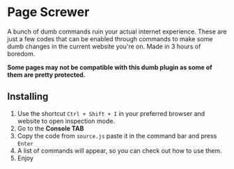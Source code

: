 # Page Screwer
A bunch of dumb commands ruin your actual internet experience. These are just a few codes that can be enabled through commands to make some dumb changes in the current website you're on. Made in 3 hours of boredom.

**Some pages may not be compatible with this dumb plugin as some of them are pretty protected.**

## Installing
1. Use the shortcut `Ctrl + Shift + I` in your preferred browser and website to open inspection mode.
2. Go to the **Console TAB**
3. Copy the code from `source.js` paste it in the command bar and press `Enter`
4. A list of commands will appear, so you can check out how to use them.
5. Enjoy
